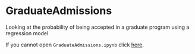 # GraduateAdmissions
Looking at the probability of being accepted in a graduate program using a regression model

If you cannot open `GraduateAdmissions.ipynb` click [here](https://nbviewer.jupyter.org/github/techshot25/GraduateAdmissions/blob/master/GraduateAdmissions.ipynb).

